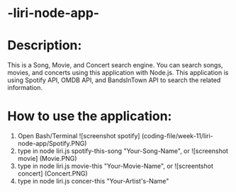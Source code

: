 # -liri-node-app-

# Description:

This is a Song, Movie, and Concert search engine. You can search songs, movies, and concerts using this application with Node.js. This application is using Spotify API, OMDB API, and BandsInTown API to search the related information.

# How to use the application:

1. Open Bash/Terminal 
![screenshot spotify] (coding-file/week-11/liri-node-app/Spotify.PNG)
2. type in node liri.js spotify-this-song "Your-Song-Name", or
![screenshot movie] (Movie.PNG)
3. type in node liri.js movie-this "Your-Movie-Name", or
![screentshot concert] (Concert.PNG)
4. type in node liri.js concer-this "Your-Artist's-Name"

